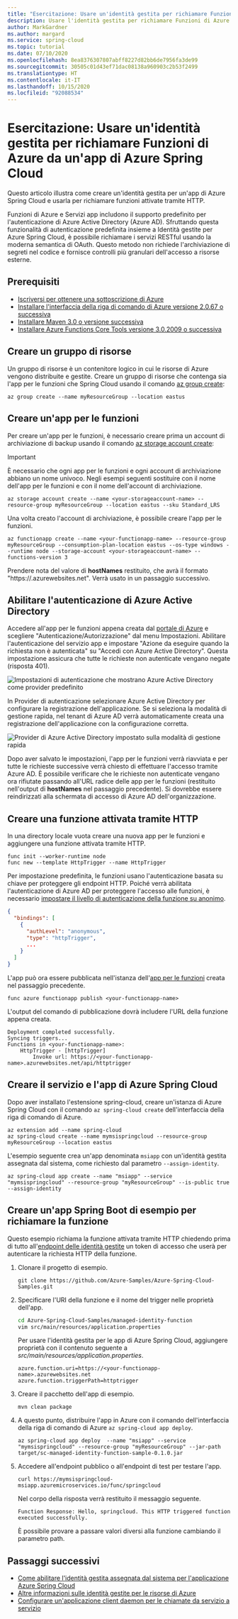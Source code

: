 ```yaml
---
title: "Esercitazione: Usare un'identità gestita per richiamare Funzioni di Azure da un'app di Azure Spring Cloud"
description: Usare l'identità gestita per richiamare Funzioni di Azure da un'app di Azure Spring Cloud
author: MarkGardner
ms.author: margard
ms.service: spring-cloud
ms.topic: tutorial
ms.date: 07/10/2020
ms.openlocfilehash: 8ea8376307807abff8227d82bb6de7956fa3de99
ms.sourcegitcommit: 30505c01d43ef71dac08138a960903c2b53f2499
ms.translationtype: HT
ms.contentlocale: it-IT
ms.lasthandoff: 10/15/2020
ms.locfileid: "92088534"
---
```

# <a name="tutorial-use-a-managed-identity-to-invoke-azure-functions-from-an-azure-spring-cloud-app"></a>Esercitazione: Usare un'identità gestita per richiamare Funzioni di Azure da un'app di Azure Spring Cloud

Questo articolo illustra come creare un'identità gestita per un'app di Azure Spring Cloud e usarla per richiamare funzioni attivate tramite HTTP.

Funzioni di Azure e Servizi app includono il supporto predefinito per l'autenticazione di Azure Active Directory (Azure AD). Sfruttando questa funzionalità di autenticazione predefinita insieme a Identità gestite per Azure Spring Cloud, è possibile richiamare i servizi RESTful usando la moderna semantica di OAuth. Questo metodo non richiede l'archiviazione di segreti nel codice e fornisce controlli più granulari dell'accesso a risorse esterne. 


## <a name="prerequisites"></a>Prerequisiti

* [Iscriversi per ottenere una sottoscrizione di Azure](https://azure.microsoft.com/free/)
* [Installare l'interfaccia della riga di comando di Azure versione 2.0.67 o successiva](/cli/azure/install-azure-cli)
* [Installare Maven 3.0 o versione successiva](https://maven.apache.org/download.cgi)
* [Installare Azure Functions Core Tools versione 3.0.2009 o successiva](../azure-functions/functions-run-local.md#install-the-azure-functions-core-tools)


## <a name="create-a-resource-group"></a>Creare un gruppo di risorse
Un gruppo di risorse è un contenitore logico in cui le risorse di Azure vengono distribuite e gestite. Creare un gruppo di risorse che contenga sia l'app per le funzioni che Spring Cloud usando il comando [az group create](/cli/azure/group#az-group-create):

```azurecli-interactive
az group create --name myResourceGroup --location eastus
```


## <a name="create-a-function-app"></a>Creare un'app per le funzioni
Per creare un'app per le funzioni, è necessario creare prima un account di archiviazione di backup usando il comando [az storage account create](/cli/azure/storage/account#az-storage-account-create):

> [!Important]
> È necessario che ogni app per le funzioni e ogni account di archiviazione abbiano un nome univoco. Negli esempi seguenti sostituire <your-functionapp-name> con il nome dell'app per le funzioni e <your-storageaccount-name> con il nome dell'account di archiviazione.

```azurecli-interactive
az storage account create --name <your-storageaccount-name> --resource-group myResourceGroup --location eastus --sku Standard_LRS
```

Una volta creato l'account di archiviazione, è possibile creare l'app per le funzioni.

```azurecli-interactive
az functionapp create --name <your-functionapp-name> --resource-group myResourceGroup --consumption-plan-location eastus --os-type windows --runtime node --storage-account <your-storageaccount-name> --functions-version 3
```

Prendere nota del valore di **hostNames** restituito, che avrà il formato "https://<your-functionapp-name>.azurewebsites.net". Verrà usato in un passaggio successivo.


## <a name="enable-azure-active-directory-authentication"></a>Abilitare l'autenticazione di Azure Active Directory

Accedere all'app per le funzioni appena creata dal [portale di Azure](https://portal.azure.com) e scegliere "Autenticazione/Autorizzazione" dal menu Impostazioni. Abilitare l'autenticazione del servizio app e impostare "Azione da eseguire quando la richiesta non è autenticata" su "Accedi con Azure Active Directory". Questa impostazione assicura che tutte le richieste non autenticate vengano negate (risposta 401).

![Impostazioni di autenticazione che mostrano Azure Active Directory come provider predefinito](media/spring-cloud-tutorial-managed-identities-functions/function-auth-config-1.jpg)

In Provider di autenticazione selezionare Azure Active Directory per configurare la registrazione dell'applicazione. Se si seleziona la modalità di gestione rapida, nel tenant di Azure AD verrà automaticamente creata una registrazione dell'applicazione con la configurazione corretta.

![Provider di Azure Active Directory impostato sulla modalità di gestione rapida](media/spring-cloud-tutorial-managed-identities-functions/function-auth-config-2.jpg)

Dopo aver salvato le impostazioni, l'app per le funzioni verrà riavviata e per tutte le richieste successive verrà chiesto di effettuare l'accesso tramite Azure AD. È possibile verificare che le richieste non autenticate vengano ora rifiutate passando all'URL radice delle app per le funzioni (restituito nell'output di **hostNames** nel passaggio precedente). Si dovrebbe essere reindirizzati alla schermata di accesso di Azure AD dell'organizzazione.


## <a name="create-an-http-triggered-function"></a>Creare una funzione attivata tramite HTTP

In una directory locale vuota creare una nuova app per le funzioni e aggiungere una funzione attivata tramite HTTP.

```console
func init --worker-runtime node
func new --template HttpTrigger --name HttpTrigger
```

Per impostazione predefinita, le funzioni usano l'autenticazione basata su chiave per proteggere gli endpoint HTTP. Poiché verrà abilitata l'autenticazione di Azure AD per proteggere l'accesso alle funzioni, è necessario [impostare il livello di autenticazione della funzione su anonimo](../azure-functions/functions-bindings-http-webhook-trigger.md#secure-an-http-endpoint-in-production).

```json function.json
{
  "bindings": [
    {
      "authLevel": "anonymous",
      "type": "httpTrigger",
      ...
    }
  ]
}
```

L'app può ora essere pubblicata nell'istanza dell'[app per le funzioni](#create-a-function-app) creata nel passaggio precedente.

```console
func azure functionapp publish <your-functionapp-name>
```

L'output del comando di pubblicazione dovrà includere l'URL della funzione appena creata.

```output
Deployment completed successfully.
Syncing triggers...
Functions in <your-functionapp-name>:
    HttpTrigger - [httpTrigger]
        Invoke url: https://<your-functionapp-name>.azurewebsites.net/api/httptrigger
```


## <a name="create-azure-spring-cloud-service-and-app"></a>Creare il servizio e l'app di Azure Spring Cloud
Dopo aver installato l'estensione spring-cloud, creare un'istanza di Azure Spring Cloud con il comando `az spring-cloud create` dell'interfaccia della riga di comando di Azure. 

```azurecli-interactive
az extension add --name spring-cloud
az spring-cloud create --name mymsispringcloud --resource-group myResourceGroup --location eastus
```

L'esempio seguente crea un'app denominata `msiapp` con un'identità gestita assegnata dal sistema, come richiesto dal parametro `--assign-identity`.

```azurecli
az spring-cloud app create --name "msiapp" --service "mymsispringcloud" --resource-group "myResourceGroup" --is-public true --assign-identity
```

## <a name="build-sample-spring-boot-app-to-invoke-the-function"></a>Creare un'app Spring Boot di esempio per richiamare la funzione

Questo esempio richiama la funzione attivata tramite HTTP chiedendo prima di tutto all'[endpoint delle identità gestite](../active-directory/managed-identities-azure-resources/how-to-use-vm-token.md#get-a-token-using-http) un token di accesso che userà per autenticare la richiesta HTTP della funzione.

1. Clonare il progetto di esempio. 

    ```console
    git clone https://github.com/Azure-Samples/Azure-Spring-Cloud-Samples.git
    ```

2. Specificare l'URI della funzione e il nome del trigger nelle proprietà dell'app. 

    ```bash
    cd Azure-Spring-Cloud-Samples/managed-identity-function
    vim src/main/resources/application.properties
    ```

    Per usare l'identità gestita per le app di Azure Spring Cloud, aggiungere proprietà con il contenuto seguente a *src/main/resources/application.properties*.

    ```
    azure.function.uri=https://<your-functionapp-name>.azurewebsites.net
    azure.function.triggerPath=httptrigger
    ```

3. Creare il pacchetto dell'app di esempio. 

    ```console
    mvn clean package
    ```

4. A questo punto, distribuire l'app in Azure con il comando dell'interfaccia della riga di comando di Azure `az spring-cloud app deploy`. 

    ```azurecli
    az spring-cloud app deploy  --name "msiapp" --service "mymsispringcloud" --resource-group "myResourceGroup" --jar-path target/sc-managed-identity-function-sample-0.1.0.jar
    ```

5. Accedere all'endpoint pubblico o all'endpoint di test per testare l'app. 

    ```console
    curl https://mymsispringcloud-msiapp.azuremicroservices.io/func/springcloud
    ```

    Nel corpo della risposta verrà restituito il messaggio seguente.
    ```output
    Function Response: Hello, springcloud. This HTTP triggered function executed successfully.
    ```
    
    È possibile provare a passare valori diversi alla funzione cambiando il parametro path.

## <a name="next-steps"></a>Passaggi successivi

* [Come abilitare l'identità gestita assegnata dal sistema per l'applicazione Azure Spring Cloud](./spring-cloud-howto-enable-system-assigned-managed-identity.md)
* [Altre informazioni sulle identità gestite per le risorse di Azure](https://github.com/MicrosoftDocs/azure-docs/blob/master/articles/active-directory/managed-identities-azure-resources/overview.md)
* [Configurare un'applicazione client daemon per le chiamate da servizio a servizio](../app-service/configure-authentication-provider-aad.md#configure-a-daemon-client-application-for-service-to-service-calls)